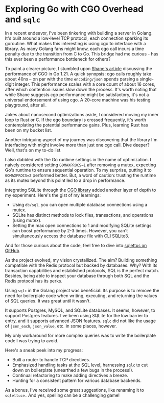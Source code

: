 # Exploring Go with CGO Overhead and `sqlc`

In a recent endeavor, I've been tinkering with building a server in Golang. It's
built around a low-level TCP protocol, each connection sparking its goroutine.
What makes this interesting is using cgo to interface with a library. As many
Golang fans might know, each cgo call incurs a time penalty due to the
transition from C to Go. This bridge had me curious - has this ever been a
performance bottleneck for others?

To paint a clearer picture, I stumbled upon
[Shane's article](https://shane.ai/posts/cgo-performance-in-go1.21/) discussing
the performance of CGO in Go 1.21. A quick synopsis: cgo calls roughly take
about 40ns – on par with the time `encoding/json` spends parsing a single-digit
integer. This performance scales with a core count of about 16 cores, after
which contention issues slow down the process. It's worth noting that while
Shane suggests cgo performance might be satisfactory, it's not a universal
endorsement of using cgo. A 20-core machine was his testing playground, after
all.

Jokes about nanosecond optimizations aside, I considered moving my inner loop to
Rust or C. If the ego boundary is crossed frequently, it's worth contemplating
the potential performance gains. Plus, learning Rust has been on my bucket list.

Another intriguing aspect of my journey was discovering that the library I'm
interfacing with might involve more than just one cgo call. Dive deeper? Well,
that's on my to-do list.

I also dabbled with the Go runtime settings in the name of optimization. I
naively considered setting `GOMAXPROCS=1` after removing a mutex, expecting Go's
runtime to ensure sequential operation. To my surprise, putting it to
`GOMAXPROCS=2` performed better. But, a word of caution: trusting the runtime as
its mutex beyond this point led to a drop in performance.

Integrating SQLite through the
[CGO library](https://github.com/mattn/go-sqlite3) added another layer of depth
to my experiment. Here's the gist of my learnings:

- Using `db/sql`, you can open multiple database connections using a mutex.
- SQLite has distinct methods to lock files, transactions, and operations (using
  mutex).
- Setting the max open connections to 1 and modifying SQLite settings can boost
  performance by 2-3 times. However, you can't simultaneously access the
  database file with CLI SQLite3.

And for those curious about the code, feel free to dive into
[sqlettus on GitHub](https://github.com/jtarchie/sqlettus).

As the project evolved, my vision crystallized. The aim? Building something
compatible with the Redis protocol but backed by databases. Why? With its
transaction capabilities and established protocols, SQL is the perfect match.
Besides, being able to inspect your database through both SQL and the Redis
protocol has its perks.

Using `sqlc` in the Golang project was beneficial. Its purpose is to remove the
need for boilerplate code when writing, executing, and returning the values of
SQL queries. It was great until it wasn't.

It supports Postgres, MySQL, and SQLite databases. It seems, however, to support
Postgres features. I've been using SQLite for the low barrier to entry, and it
supports advanced JSON features. `sqlc` did not like the usage of `json_each`,
`json_value`, etc. in some places, however.

My only workaround for more complex queries was to write the boilerplate code I
was trying to avoid.

Here's a sneak peek into my progress:

- Built a router to handle TCP directives.
- Emphasized handling tasks at the SQL level, harnessing `sqlc` to cut down on
  boilerplate (unearthed a few bugs in the process!).
- Continual refactoring to make adding directives a breeze.
- Hunting for a consistent pattern for various database backends.

As a bonus, I've received some great suggestions, like renaming it to
`sqlettuce.` And yes, spelling can be a challenging game!
